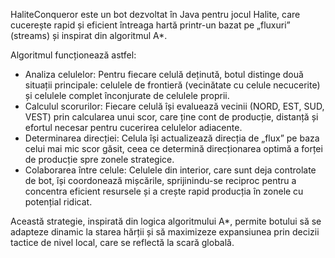 
HaliteConqueror este un bot dezvoltat în Java pentru jocul Halite, care cucerește rapid și eficient
întreaga hartă printr-un bazat pe „fluxuri” (streams) și inspirat din algoritmul A*.

Algoritmul funcționează astfel:

 - Analiza celulelor:  Pentru fiecare celulă deținută, botul distinge două situații principale:
                       celulele de frontieră (vecinătate cu celule necucerite) și celulele complet
                       înconjurate de celulele proprii.
 - Calculul scorurilor: Fiecare celulă își evaluează vecinii (NORD, EST, SUD, VEST) prin calcularea
                        unui scor, care ține cont de producție, distanță și efortul necesar pentru
                        cucerirea celulelor adiacente.
 - Determinarea direcției: Celula își actualizează direcția de „flux” pe baza celui mai mic scor găsit,
                           ceea ce determină direcționarea optimă a forței de producție spre zonele
                           strategice.
 - Colaborarea între celule: Celulele din interior, care sunt deja controlate de bot, își coordonează
                             mișcările, sprijinindu-se reciproc pentru a concentra eficient resursele
                             și a crește rapid producția în zonele cu potențial ridicat.
   
Această strategie, inspirată din logica algoritmului A*, permite botului să se adapteze dinamic la starea hărții și să maximizeze expansiunea prin decizii tactice de nivel local, care se reflectă la scară globală.
